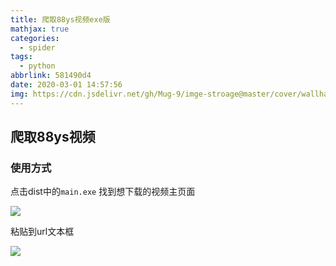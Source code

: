 ```yaml
---
title: 爬取88ys视频exe版
mathjax: true
categories:
  - spider
tags:
  - python
abbrlink: 581490d4
date: 2020-03-01 14:57:56
img: https://cdn.jsdelivr.net/gh/Mug-9/imge-stroage@master/cover/wallhaven-6omkp7.w68xhbzwt1c.png
---
```


## 爬取88ys视频

### 使用方式

点击dist中的``main.exe`` 找到想下载的视频主页面

![](https://wx1.sinaimg.cn/mw690/0083TyOJly1gcefjor7i5j31e50hdtg1.jpg)

粘贴到url文本框

![](https://wx4.sinaimg.cn/mw690/0083TyOJly1gcefk892quj30g40apdgo.jpg)